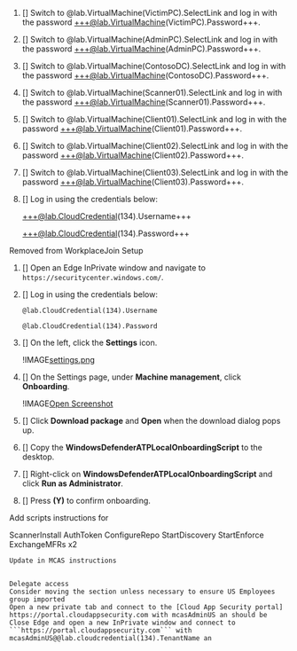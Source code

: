 1. [] Switch to @lab.VirtualMachine(VictimPC).SelectLink and log in with the password +++@lab.VirtualMachine(VictimPC).Password+++.

1. [] Switch to @lab.VirtualMachine(AdminPC).SelectLink and log in with the password +++@lab.VirtualMachine(AdminPC).Password+++.

1. [] Switch to @lab.VirtualMachine(ContosoDC).SelectLink and log in with the password +++@lab.VirtualMachine(ContosoDC).Password+++.

1. [] Switch to @lab.VirtualMachine(Scanner01).SelectLink and log in with the password +++@lab.VirtualMachine(Scanner01).Password+++.

1. [] Switch to @lab.VirtualMachine(Client01).SelectLink and log in with the password +++@lab.VirtualMachine(Client01).Password+++.

1. [] Switch to @lab.VirtualMachine(Client02).SelectLink and log in with the password +++@lab.VirtualMachine(Client02).Password+++.

1. [] Switch to @lab.VirtualMachine(Client03).SelectLink and log in with the password +++@lab.VirtualMachine(Client03).Password+++.

1. [] Log in using the credentials below:

	+++@lab.CloudCredential(134).Username+++

	+++@lab.CloudCredential(134).Password+++

Removed from WorkplaceJoin Setup

1. [] Open an Edge InPrivate window and navigate to ```https://securitycenter.windows.com/```.
1. [] Log in using the credentials below:

	```@lab.CloudCredential(134).Username```

	```@lab.CloudCredential(134).Password```
1. [] On the left, click the **Settings** icon.

	!IMAGE[settings.png](\Media\settings.png)

3. [] On the Settings page, under **Machine management**, click **Onboarding**.
   
	!IMAGE[Open Screenshot](\Media\onboarding.png)

1. [] Click **Download package** and **Open** when the download dialog pops up.
2. [] Copy the **WindowsDefenderATPLocalOnboardingScript** to the desktop.
1. [] Right-click on **WindowsDefenderATPLocalOnboardingScript** and click **Run as Administrator**.
1. [] Press **(Y)** to confirm onboarding.

Add scripts instructions for 

 ScannerInstall
 AuthToken
 ConfigureRepo
 StartDiscovery
 StartEnforce
 ExchangeMFRs x2


    Update in MCAS instructions


	Delegate access
	Consider moving the section unless necessary to ensure US Employees group imported
	Open a new private tab and connect to the [Cloud App Security portal] https://portal.cloudappsecurity.com with mcasAdminUS an should be
	Close Edge and open a new InPrivate window and connect to ```https://portal.cloudappsecurity.com``` with mcasAdminUS@@lab.cloudcredential(134).TenantName an